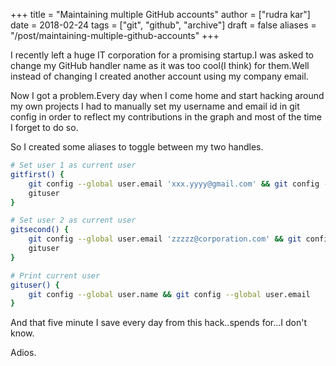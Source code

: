 +++
title = "Maintaining multiple GitHub accounts"
author = ["rudra kar"]
date = 2018-02-24
tags = ["git", "github", "archive"]
draft = false
aliases = "/post/maintaining-multiple-github-accounts"
+++

I recently left a huge IT corporation for a promising startup.I was
asked to change my GitHub handler name as it was too cool(I think) for
them.Well instead of changing I created another account using my company
email.

Now I got a problem.Every day when I come home and start hacking around
my own projects I had to manually set my username and email id in git
config in order to reflect my contributions in the graph and most of the
time I forget to do so.

So I created some aliases to toggle between my two handles.

```sh
# Set user 1 as current user
gitfirst() {
    git config --global user.email 'xxx.yyyy@gmail.com' && git config --global user.name 'mrprofessor'
    gituser
}

# Set user 2 as current user
gitsecond() {
    git config --global user.email 'zzzzz@corporation.com' && git config --global user.name 'rudrabot'
    gituser
}

# Print current user
gituser() {
    git config --global user.name && git config --global user.email
}
```

And that five minute I save every day from this hack..spends for...I
don't know.

Adios.
